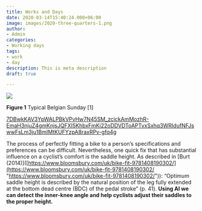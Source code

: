 ```yaml
---
title: Works and Days
date: 2020-03-14T15:40:24.000+06:00
image: images/2020-three-quarters-1.png
author:
- Admin
categories:
- Working days
tags:
- work
- day
description: This is meta description
draft: true

---
```

![](/images/f8416b80-3e65-4748-a5c2-dd5f1a22ffa6.jpeg)

<b>Figure 1</b> Typical Belgian Sunday \[1\]

[7DBwkKAV3YpWALPBkVPvHw7N45SM_zcickAmMozhR-EmaH3njuZ4gmKnjsJQFXI5KhbxFmKi22oDDVDToAPTvxSxhq3WRIdufNFJswwFsLm3ju1BmIMtKUFYzpA8raxRPv-gfq4g](https://lh5.googleusercontent.com/7DBwkKAV3YpWALPBkVPvHw7N45SM_zcickAmMozhR-EmaH3njuZ4gmKnjsJQFXI5KhbxFmKi22oDDVDToAPTvxSxhq3WRIdufNFJswwFsLm3ju1BmIMtKUFYzpA8raxRPv-gfq4g "7DBwkKAV3YpWALPBkVPvHw7N45SM_zcickAmMozhR-EmaH3njuZ4gmKnjsJQFXI5KhbxFmKi22oDDVDToAPTvxSxhq3WRIdufNFJswwFsLm3ju1BmIMtKUFYzpA8raxRPv-gfq4g")</p>

The process of perfectly fitting a bike to a person’s specifications and preferences can be difficult. Nevertheless, one quick fix that has substantial influence on a cyclist’s comfort is the saddle height. As described in \[Burt (2014)\]([https://www.bloomsbury.com/uk/bike-fit-9781408190302/](https://www.bloomsbury.com/uk/bike-fit-9781408190302/ "https://www.bloomsbury.com/uk/bike-fit-9781408190302/")): “Optimum saddle height is described by the natural position of the leg fully extended at the bottom dead centre (BDC) of the pedal stroke” (p. 41). **Using AI we can detect the inner-knee angle and help cyclists adjust their saddles to the proper height.**